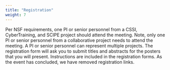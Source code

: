 ```yaml
---
title: "Registration"
weight: 7
---
```


Per NSF requirements, one PI or senior personnel from a CSSI, CyberTraining,
and SCIPE project should attend the meeting.  Note, only one PI or senior personnel
from a collaborative project needs to attend the meeting.
A PI or senior personnel can represent multiple projects.
The registration form will ask you to submit titles and abstracts for the posters
that you will present. Instructions are included in the registration forms.
As the event has concluded, we have removed registration links.